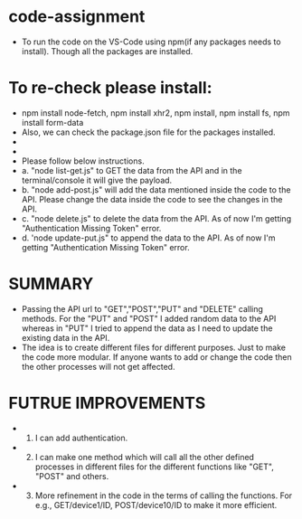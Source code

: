 # code-assignment
 - To run the code on the VS-Code using npm(if any packages needs to install). Though all the packages are installed.
 
# To re-check please install:
 - npm install node-fetch, npm install xhr2, npm install, npm install fs, npm install form-data
 - Also, we can check the package.json file for the packages installed.
 - 
 - 
 - Please follow below instructions.
 - a. "node list-get.js" to GET the data from the API and in the terminal/console it will give the payload.
 - b. "node add-post.js" will add the data mentioned inside the code to the API. Please change the data inside the code to see the changes in the API.
 - c. "node delete.js" to delete the data from the API. As of now I'm getting "Authentication Missing Token" error.
 - d. 'node update-put.js" to append the data to the API.  As of now I'm getting "Authentication Missing Token" error.

# SUMMARY
 - Passing the API url to "GET","POST","PUT" and "DELETE" calling methods. For the "PUT" and "POST" I added random data to the API whereas in "PUT" I tried to append the data as I need to update the existing data in the API.
 - The idea is to create different files for different purposes. Just to make the code more modular. If anyone wants to add or change the code then the other processes will not get affected.

# FUTRUE IMPROVEMENTS

 - 1. I can add authentication.
 - 2. I can make one method which will call all the other defined processes in different files for the different functions like "GET", "POST" and others.
 - 3. More refinement in the code in the terms of calling the functions. For e.g., GET/device1/ID, POST/device10/ID to make it more efficient. 
